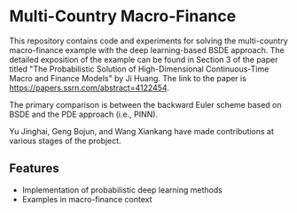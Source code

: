 # Multi-Country Macro-Finance

This repository contains code and experiments for solving the multi-country macro-finance example with the deep learning-based BSDE approach. The detailed exposition of the example can be found in Section 3 of the paper titled "The Probabilistic Solution of High-Dimensional Continuous-Time Macro and Finance Models" by Ji Huang. The link to the paper is https://papers.ssrn.com/abstract=4122454.

The primary comparison is between the backward Euler scheme based on BSDE and the PDE approach (i.e., PINN).

Yu Jinghai, Geng Bojun, and Wang Xiankang have made contributions at various stages of the probject.



## Features

- Implementation of probabilistic deep learning methods
- Examples in macro-finance context

